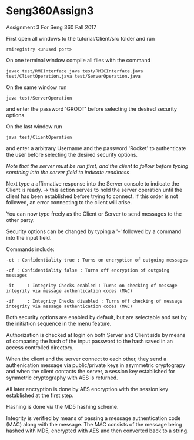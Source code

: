 # Seng360Assign3
Assignment 3 For Seng 360 Fall 2017

First open all windows to the tutorial/Client/src folder and run 

	rmiregistry <unused port>

On one terminal window compile all files with the command 

	javac test/RMIInterface.java test/RMICInterface.java test/ClientOperation.java test/ServerOperation.java

On the same window run 

	java test/ServerOperation
and enter the password 'GROOT' before selecting the desired security options.

On the last window run 

	java test/ClientOperation 

and enter a arbitrary Username and the password 'Rocket' to authenticate the user before selecting the desired security options.

*Note that the server must be run first, and the client to follow before typing somthing into the server field to indicate readiness*

Next type a affirmative response into the Server console to indicate the Client is ready. -> this action serves to hold the server operation until the client has been established before trying to connect. 
If this order is not followed, an error connecting to the client will arise.

You can now type freely as the Client or Server to send messages to the other party.

Security options can be changed by typing a '-' followed by a command into the input field.

Commands include:

	-ct	: Confidentiality true : Turns on encryption of outgoing messages

	-cf	: Confidentiality false : Turns off encryption of outgoing messages

	-it 	: Integrity Checks enabled : Turns on checking of message integrity via message authentication codes (MAC)

	-if 	: Integrity Checks disabled : Turns off checking of message integrity via message authentication codes (MAC)

Both security options are enabled by default, but are selectable and set by the initiation sequence in the menu feature.

Authorization is checked at login on both Server and Client side by means of comparing the hash of the input password to the hash saved in an access controlled directory.

When the client and the server connect to each other, they send a authenication message via public/private keys in asymmetric cryptograpy and when the client contacts the server, a session key established for symmetric cryptography with AES is returned.

All later encryption is done by AES encryption with the session key established at the first step.

Hashing is done via the MD5 hashing scheme.

Integrity is verified by means of passing a message authentication code (MAC)  along with the message. The MAC consists of the message being hashed with MD5, encrypted with AES and then converted back to a string. 
